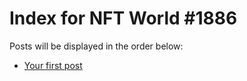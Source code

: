 # Index for NFT World #1886
Posts will be displayed in the order below:

- [Your first post](./001-first.md)

